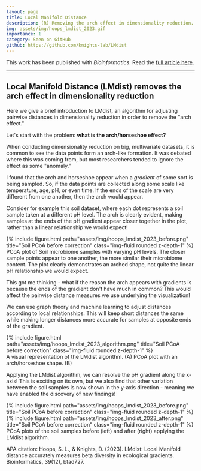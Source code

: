 ```yaml
---
layout: page
title: Local Manifold Distance
description: (R) Removing the arch effect in dimensionality reduction.
img: assets/img/hoops_lmdist_2023.gif
importance: 1
category: Seen on GitHub
github: https://github.com/knights-lab/LMdist
---
```


This work has been published with *Bioinformatics*. Read the <a href="https://doi.org/10.1093/bioinformatics/btad727">full article here</a>.

___

## Local Manifold Distance (LMdist) removes the arch effect in dimensionality reduction

Here we give a brief introduction to LMdist, an algorithm for adjusting pairwise distances in dimensionality reduction in order to remove the "arch effect."

Let's start with the problem: **what is the arch/horseshoe effect?**

When conducting dimensionality reduction on big, multivariate datasets, it is common to see the data points form an arch-like formation. It was debated where this was coming from, but most researchers tended to ignore the effect as some "anomaly."

I found that the arch and horseshoe appear when a *gradient* of some sort is being sampled. So, if the data points are collected along some scale like temperature, age, pH, or even time. If the ends of the scale are very different from one another, then the arch would appear.

Consider for example this soil dataset, where each dot represents a soil sample taken at a different pH level. The arch is clearly evident, making samples at the ends of the pH gradient appear closer together in the plot, rather than a linear relationship we would expect!

<div class="row justify-content-sm-center">
    <div class="col-sm mt-3 mt-md-0">
        {% include figure.html path="assets/img/hoops_lmdist_2023_before.png" title="Soil PCoA before correction" class="img-fluid rounded z-depth-1" %}
    </div>
</div>
<div class="caption">
    PCoA plot of Soil microbiome samples with varying pH levels. The closer sample points appear to one another, the more similar their microbiome content. The plot clearly demonstrates an arched shape, not quite the linear pH relationship we would expect.
</div>

This got me thinking - what if the reason the arch appears with gradients is because the ends of the gradient don't have much in common? This would affect the pairwise distance measures we use underlying the visualization!

We can use graph theory and machine learning to adjust distances according to local relationships. This will keep short distances the same while making longer distances more accurate for samples at opposite ends of the gradient.

<div class="row justify-content-sm-center">
    <div class="col-sm mt-3 mt-md-0">
        {% include figure.html path="assets/img/hoops_lmdist_2023_algorithm.png" title="Soil PCoA before correction" class="img-fluid rounded z-depth-1" %}
    </div>
</div>
<div class="caption">
    A visual representation of the LMdist algorithm. (A) PCoA plot with an arch/horseshoe shape. (B) 
</div>


Applying the LMdist algorithm, we can resolve the pH gradient along the x-axis! This is exciting on its own, but we also find that other variation between the soil samples is now shown in the y-axis direction - meaning we have enabled the discovery of new findings!


<div class="row">
    <div class="col-sm mt-3 mt-md-0">
        {% include figure.html path="assets/img/hoops_lmdist_2023_before.png" title="Soil PCoA before correction" class="img-fluid rounded z-depth-1" %}
    </div>
    <div class="col-sm mt-3 mt-md-0">
        {% include figure.html path="assets/img/hoops_lmdist_2023_after.png" title="Soil PCoA before correction" class="img-fluid rounded z-depth-1" %}
    </div>
</div>
<div class="caption">
    PCoA plots of the soil samples before (left) and after (right) applying the LMdist algorithm.
</div>


APA citation: Hoops, S. L., & Knights, D. (2023). LMdist: Local Manifold distance accurately measures beta diversity in ecological gradients. Bioinformatics, 39(12), btad727.
